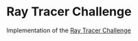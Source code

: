 # Ray Tracer Challenge
Implementation of the [Ray Tracer Challenge](https://pragprog.com/book/jbtracer/the-ray-tracer-challenge)
